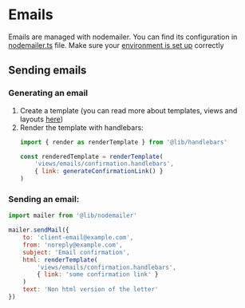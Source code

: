 # Emails

Emails are managed with nodemailer. You can find its configuration in [nodemailer.ts](src/lib/nodemailer.ts) file.
Make sure your [environment is set up](docs/1.%20General/1.%20Environment.md) correctly

## Sending emails
### Generating an email
1. Create a template (you can read more about templates, views and layouts 
   [here](docs/2.%20Development/7.%20Server%20side%20rendering.md))
2. Render the template with handlebars:
    ``` js
    import { render as renderTemplate } from '@lib/handlebars'
    
    const renderedTemplate = renderTemplate(
        'views/emails/confirmation.handlebars', 
        { link: generateConfirmationLink() }
    )
    ```

### Sending an email:
``` js
import mailer from '@lib/nodemailer'

mailer.sendMail({
    to: 'client-email@example.com',
    from: 'noreply@example.com',
    subject: 'Email confirmation',
    html: renderTemplate(
        'views/emails/confirmation.handlebars',
        { link: 'some confirmation link' }
    )
    text: 'Non html version of the letter'
})
```
